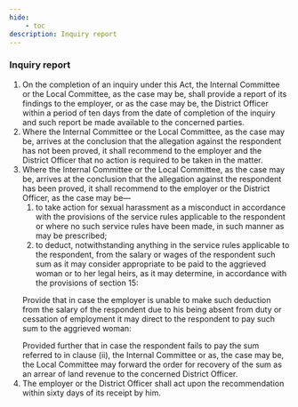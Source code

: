 ```yaml
---
hide:
    - toc
description: Inquiry report
---
```


### Inquiry report

1. On the completion of an inquiry under this Act, the Internal Committee or the Local Committee, as the case may be, shall provide a report of its findings to the employer, or as the case may be, the District Officer within a period of ten days from the date of completion of the inquiry and such report be made available to the concerned parties.
2. Where the Internal Committee or the Local Committee, as the case may be, arrives at the conclusion that the allegation against the respondent has not been proved, it shall recommend to the employer and the District Officer that no action is required to be taken in the matter.
3. Where the Internal Committee or the Local Committee, as the case may be, arrives at the conclusion that the allegation against the respondent has been proved, it shall recommend to the employer or the District Officer, as the case may be—
    1. to take action for sexual harassment as a misconduct in accordance with the provisions of the service rules applicable to the respondent or where no such service rules have been made, in such manner as may be prescribed;
    2. to deduct, notwithstanding anything in the service rules applicable to the respondent, from the salary or wages of the respondent such sum as it may consider appropriate to be paid to the aggrieved woman or to her legal heirs, as it may determine, in accordance with the provisions of section 15:
    </p>
    Provide that in case the employer is unable to make such deduction from the salary of the respondent due to his being absent from duty or cessation of employment it may direct to the respondent to pay such sum to the aggrieved woman:
    </p>
    Provided further that in case the respondent fails to pay the sum referred to in clause (ii), the Internal Committee or as, the case may be, the Local Committee may forward the order for recovery of the sum as an arrear of land revenue to the concerned District Officer.
4. The employer or the District Officer shall act upon the recommendation within sixty days of its receipt by him.
